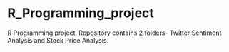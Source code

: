 # R_Programming_project
R Programming project.
Repository contains 2 folders- Twitter Sentiment Analysis and Stock Price Analysis.
